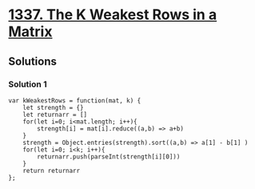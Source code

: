 # [1337. The K Weakest Rows in a Matrix](https://leetcode.com/problems/the-k-weakest-rows-in-a-matrix/)

## Solutions

### Solution 1

```
var kWeakestRows = function(mat, k) {
    let strength = {}
    let returnarr = []
    for(let i=0; i<mat.length; i++){
        strength[i] = mat[i].reduce((a,b) => a+b)
    }
    strength = Object.entries(strength).sort((a,b) => a[1] - b[1] )
    for(let i=0; i<k; i++){
        returnarr.push(parseInt(strength[i][0]))
    }
    return returnarr
};
```
